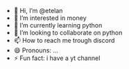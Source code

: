 - 👋 Hi, I’m @etelan
- 👀 I’m interested in money
- 🌱 I’m currently learning python
- 💞️ I’m looking to collaborate on python
- 📫 How to reach me trough discord
- 😄 Pronouns: ...
- ⚡ Fun fact: i have a yt channel

<!---
etelan2/etelan2 is a ✨ special ✨ repository because its `README.md` (this file) appears on your GitHub profile.
You can click the Preview link to take a look at your changes.
--->
